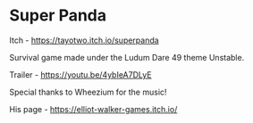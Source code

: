 # Super Panda

Itch - https://tayotwo.itch.io/superpanda

Survival game made under the Ludum Dare 49 theme Unstable.

Trailer - https://youtu.be/4ybIeA7DLyE

Special thanks to Wheezium for the music!

His page - https://elliot-walker-games.itch.io/


